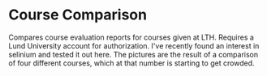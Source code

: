 # Course Comparison
Compares course evaluation reports for courses given at LTH. Requires a Lund University account for authorization. I've recently found an interest in selinium and tested it out here. The pictures are the result of a comparison of four different courses, which at that number is starting to get crowded. 
